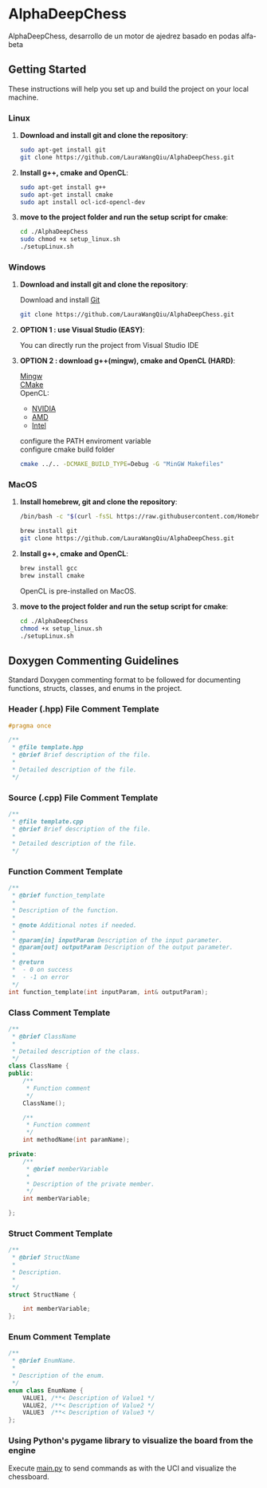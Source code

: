 # AlphaDeepChess

AlphaDeepChess, desarrollo de un motor de ajedrez basado en podas alfa-beta

## Getting Started

These instructions will help you set up and build the project on your local machine.

### Linux

1. **Download and install git and clone the repository**:

    ```bash
    sudo apt-get install git
    git clone https://github.com/LauraWangQiu/AlphaDeepChess.git
    ```

2. **Install g++, cmake and OpenCL**:

    ```bash
    sudo apt-get install g++
    sudo apt-get install cmake
    sudo apt install ocl-icd-opencl-dev
    ```

3. **move to the project folder and run the setup script for cmake**:

    ```bash
    cd ./AlphaDeepChess
    sudo chmod +x setup_linux.sh
    ./setupLinux.sh
    ```

### Windows

1. **Download and install git and clone the repository**:

    Download and install [Git](https://git-scm.com/downloads/win)

    ```bash
    git clone https://github.com/LauraWangQiu/AlphaDeepChess.git
    ```

2. **OPTION 1 : use Visual Studio (EASY)**:

    You can directly run the project from Visual Studio IDE

3. **OPTION 2 : download g++(mingw), cmake and OpenCL (HARD)**:

    [Mingw](https://www.mingw-w64.org/downloads/)  
    [CMake](https://cmake.org/download/)  
    OpenCL:
    - [NVIDIA](https://developer.nvidia.com/cuda-downloads)
    - [AMD](https://www.amd.com/en/developer.html)
    - [Intel](https://www.intel.com/content/www/us/en/developer/articles/tool/tools-for-opencl-applications.html)

    configure the PATH enviroment variable  
    configure cmake build folder
    ```bash
    cmake ../.. -DCMAKE_BUILD_TYPE=Debug -G "MinGW Makefiles"
    ```
### MacOS

1. **Install homebrew, git and clone the repository**:

    ```bash
    /bin/bash -c "$(curl -fsSL https://raw.githubusercontent.com/Homebrew/install/HEAD/install.sh)"

    brew install git
    git clone https://github.com/LauraWangQiu/AlphaDeepChess.git
    ```

2. **Install g++, cmake and OpenCL**:

    ```bash
    brew install gcc
    brew install cmake
    ```

    OpenCL is pre-installed on MacOS.

3. **move to the project folder and run the setup script for cmake**:

    ```bash
    cd ./AlphaDeepChess
    chmod +x setup_linux.sh
    ./setupLinux.sh
    ```

## Doxygen Commenting Guidelines

Standard Doxygen commenting format to be followed for documenting functions, structs, classes, and enums in the project.

### Header (.hpp) File Comment Template

```cpp
#pragma once

/**
 * @file template.hpp
 * @brief Brief description of the file.
 *
 * Detailed description of the file.
 */
```

### Source (.cpp) File Comment Template

```cpp
/**
 * @file template.cpp
 * @brief Brief description of the file.
 *
 * Detailed description of the file.
 */
```

### Function Comment Template

```cpp
/**
 * @brief function_template
 *
 * Description of the function.
 *  
 * @note Additional notes if needed.
 * 
 * @param[in] inputParam Description of the input parameter.
 * @param[out] outputParam Description of the output parameter.
 *
 * @return
 *  - 0 on success
 *  - -1 on error
 */
int function_template(int inputParam, int& outputParam);
```

### Class Comment Template

```cpp
/**
 * @brief ClassName
 *
 * Detailed description of the class.
 */
class ClassName {
public:
    /**
     * Function comment
     */
    ClassName();

    /**
     * Function comment
     */
    int methodName(int paramName);

private:
    /**
     * @brief memberVariable
     * 
     * Description of the private member.
     */
    int memberVariable;

};
```

### Struct Comment Template

```cpp
/**
 * @brief StructName
 *
 * Description.
 * 
 */
struct StructName {

    int memberVariable;
};
```

### Enum Comment Template

```cpp
/**
 * @brief EnumName.
 *
 * Description of the enum.
 */
enum class EnumName {
    VALUE1, /**< Description of Value1 */
    VALUE2, /**< Description of Value2 */
    VALUE3  /**< Description of Value3 */
};
```

### Using Python's pygame library to visualize the board from the engine

Execute [main.py](main.py) to send commands as with the UCI and visualize the chessboard.
